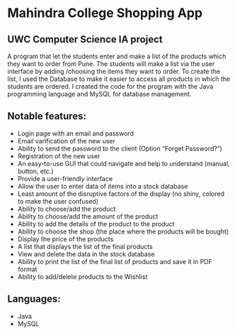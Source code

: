 # Mahindra College Shopping App
## UWC Computer Science IA project

A program that let the students enter and make a list of the products which they want to order from Pune. The students will make a list via the user interface by adding /choosing the items they want to order. To create the list, I used the Database to make it easier to access all products in which the students are ordered. I created the code for the program with the Java programming language and MySQL for database management.

## Notable features:
  - Login page with an email and password
  - Email varification of the new user
  - Ability to send the password to the client (Option “Forget Password?”)
  - Registration of the new user
  - An easy-to-use GUI that could navigate and help to understand (manual, button, etc.)
  - Provide a user-friendly interface
  - Allow the user to enter data of items into a stock database
  - Least amount of the disruptive factors of the display (no shiny, colored to make the user confused)
  - Ability to choose/add the product
  - Ability to choose/add the amount of the product
  - Ability to add the details of the product to the product
  - Ability to choose the shop (the place where the products will be bought)
  - Display the price of the products
  - A list that displays the list of the final products
  - View and delete the data in the stock database
  - Ability to print the list of the final list of products and save it in PDF format
  - Ability to add/delete products to the Wishlist

## Languages:
- Java
- MySQL
